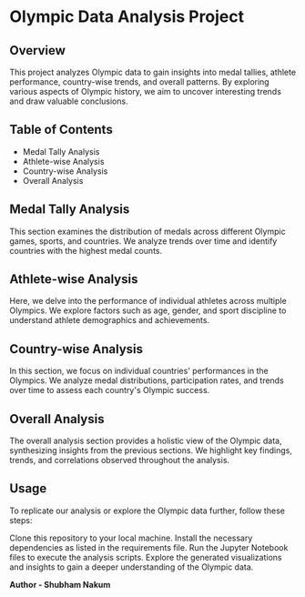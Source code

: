 # Olympic Data Analysis Project
## Overview
This project analyzes Olympic data to gain insights into medal tallies, athlete performance, country-wise trends, and overall patterns. By exploring various aspects of Olympic history, we aim to uncover interesting trends and draw valuable conclusions.

## Table of Contents
   * Medal Tally Analysis
   * Athlete-wise Analysis
   * Country-wise Analysis
   * Overall Analysis
     
## Medal Tally Analysis
This section examines the distribution of medals across different Olympic games, sports, and countries. We analyze trends over time and identify countries with the highest medal counts.

## Athlete-wise Analysis
Here, we delve into the performance of individual athletes across multiple Olympics. We explore factors such as age, gender, and sport discipline to understand athlete demographics and achievements.

## Country-wise Analysis
In this section, we focus on individual countries' performances in the Olympics. We analyze medal distributions, participation rates, and trends over time to assess each country's Olympic success.

## Overall Analysis
The overall analysis section provides a holistic view of the Olympic data, synthesizing insights from the previous sections. We highlight key findings, trends, and correlations observed throughout the analysis.

## Usage
To replicate our analysis or explore the Olympic data further, follow these steps:

Clone this repository to your local machine.
Install the necessary dependencies as listed in the requirements file.
Run the Jupyter Notebook files to execute the analysis scripts.
Explore the generated visualizations and insights to gain a deeper understanding of the Olympic data.

**Author - Shubham Nakum**
